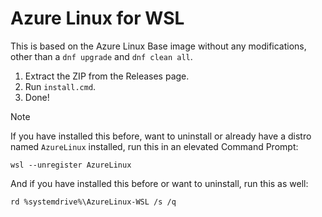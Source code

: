 # Azure Linux for WSL

This is based on the Azure Linux Base image without any modifications, other than a `dnf upgrade` and `dnf clean all`.

1. Extract the ZIP from the Releases page.
2. Run `install.cmd`.
3. Done!

> [!NOTE]  
> If you have installed this before, want to uninstall or already have a distro named `AzureLinux` installed, run this in an elevated Command Prompt:
> ```
> wsl --unregister AzureLinux
> ```
> And if you have installed this before or want to uninstall, run this as well:
> ```
> rd %systemdrive%\AzureLinux-WSL /s /q
> ```
